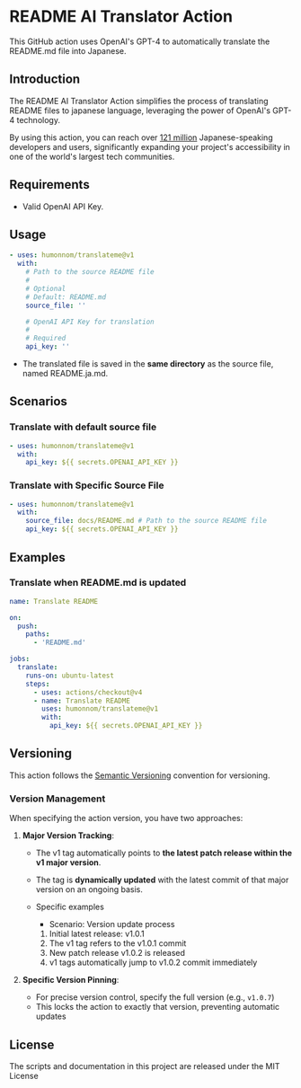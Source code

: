 # README AI Translator Action

This GitHub action uses OpenAI's GPT-4 to automatically translate the README.md file into Japanese.

## Introduction

The README AI Translator Action simplifies the process of translating README files to japanese language, leveraging
the power of OpenAI's GPT-4 technology.

By using this action, you can reach over [121 million](https://pontoon.mozilla.org/ja/)
Japanese-speaking developers and users, significantly expanding your project's accessibility in one of the world's
largest tech communities.

<!--
### Japanese-Specific Notes

This action has been optimized with special considerations for Japanese translation:

- Enhanced handling of Japanese language nuances
- Improved context preservation during translation
- Specialized processing for markdown in Japanese context

### Other Features

- **Markdown Preservation**: Maintains original markdown formatting during translation
- **Easy Integration**: Simple setup with minimal configuration
-->

## Requirements

- Valid OpenAI API Key.

<!--
## Documentation

See the official documentation for more information:
- English: [Link to English documentation]
- Japanese: [Link to Japanese documentation]
-->

## Usage

```yaml
- uses: humonnom/translateme@v1
  with:
    # Path to the source README file
    #
    # Optional
    # Default: README.md
    source_file: ''

    # OpenAI API Key for translation 
    #
    # Required
    api_key: ''  
```

- The translated file is saved in the **same directory** as the source file, named README.ja.md.

## Scenarios

<!--
Comments: Commented out for now, will be added in future updates 
* [Translate with default source file](#translate-with-default-source-file)
* [Translate with Specific Source File](#translate-with-specific-source-file)
-->

### Translate with default source file

```yaml
- uses: humonnom/translateme@v1
  with:
    api_key: ${{ secrets.OPENAI_API_KEY }}
```

### Translate with Specific Source File

```yaml
- uses: humonnom/translateme@v1
  with:
    source_file: docs/README.md # Path to the source README file
    api_key: ${{ secrets.OPENAI_API_KEY }}
```

## Examples

<!--
* [Translate when README.md is updated](#translate-readme-to-japanese-when-readmemd-is-updated)
-->

### Translate when README.md is updated

```yaml
name: Translate README

on:
  push:
    paths:
      - 'README.md'

jobs:
  translate:
    runs-on: ubuntu-latest
    steps:
      - uses: actions/checkout@v4
      - name: Translate README
        uses: humonnom/translateme@v1
        with:
          api_key: ${{ secrets.OPENAI_API_KEY }}
```

<!--
## Contributing

Please check CONTRIBUTING.md before making a contribution.
-->

## Versioning

This action follows the [Semantic Versioning](https://semver.org/) convention for versioning.

### Version Management

When specifying the action version, you have two approaches:

1. **Major Version Tracking**:
    * The v1 tag automatically points to **the latest patch release within the v1 major version**.
    * The tag is **dynamically updated** with the latest commit of that major version on an ongoing basis.
    * Specific examples
        * Scenario: Version update process

        1. Initial latest release: v1.0.1
        2. The v1 tag refers to the v1.0.1 commit
        3. New patch release v1.0.2 is released
        4. v1 tags automatically jump to v1.0.2 commit immediately


2. **Specific Version Pinning**:
    - For precise version control, specify the full version (e.g., `v1.0.7`)
    - This locks the action to exactly that version, preventing automatic updates

## License

The scripts and documentation in this project are released under the MIT License

